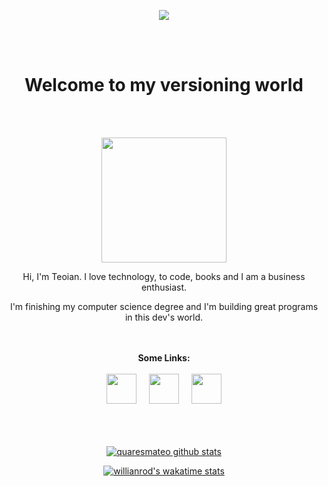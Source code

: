 <p align="center">
  <img src="https://trello-attachments.s3.amazonaws.com/5e512004ffea94545b88f3a6/5fa7329a30b9a61a81a185bc/b7a13a19f1051342059f53d6ec22c6fb/background.png" >
</p>

<br>
<br>

<h1 align="center" > Welcome to my versioning world </h1>

<br>
<br>

<p align="center">
  <img align="center" height="200px" src="https://trello-attachments.s3.amazonaws.com/5e512004ffea94545b88f3a6/5fa7329a30b9a61a81a185bc/dfc59421623820be3c48c0ad9f88fe2f/teo-ola.png" >
</p>

<p align="center" >
  Hi, I'm Teoian. I love technology, to code, books and I am a business enthusiast.
</p>
<p align="center">
  I'm finishing my computer science degree and I'm building great programs in this dev's world.
</p>

<br>
<br>

<div align="center">
  <b>Some Links:</b>
  <br>
  <br>
  <a href="https://www.linkedin.com/in/teoian-quaresma-2b909b142/"><img height="48px" src="https://trello-attachments.s3.amazonaws.com/5e512004ffea94545b88f3a6/5fa7329a30b9a61a81a185bc/2820796f976e5b5c0f00837ee65bdc4b/linkedin.png" ></a> 
  &nbsp;
  &nbsp;
  <a href="https://instagram.com/teoian.dev"><img height="48px" src="https://trello-attachments.s3.amazonaws.com/5e512004ffea94545b88f3a6/5fa7329a30b9a61a81a185bc/9854e646c73811d049e5a488ec2c991c/instagram.png" ></a>
  &nbsp;
  &nbsp;
  <a href="https://twitter.com/quaresmateo"><img height="48px" src="https://trello-attachments.s3.amazonaws.com/5e512004ffea94545b88f3a6/5fa7329a30b9a61a81a185bc/fb7efc65f30e3fc1c492aedaf0f85497/twitter.png" ></a> 
  <br><br>
</div>

<br>
<br>

<div align="center">

  [![quaresmateo github stats](https://github-readme-stats.vercel.app/api?username=quaresmateo&show_icons=true&theme=tokyonight)](https://github.com/anuraghazra/github-readme-stats)

  [![willianrod's wakatime stats](https://github-readme-stats.vercel.app/api/wakatime?username=quaresmateo&layout=compact&theme=tokyonight)](https://github.com/anuraghazra/github-readme-stats)

</div>
